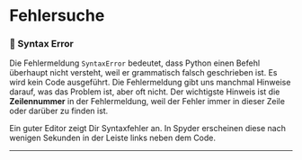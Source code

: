 
# Fehlersuche


### 🐞 Syntax Error

Die Fehlermeldung `SyntaxError` bedeutet, dass Python einen Befehl überhaupt nicht versteht, weil er grammatisch falsch geschrieben ist. Es wird kein Code ausgeführt. Die Fehlermeldung gibt uns manchmal Hinweise darauf, was das Problem ist, aber oft nicht. Der wichtigste Hinweis ist die **Zeilennummer** in der Fehlermeldung, weil der Fehler immer in dieser Zeile oder darüber zu finden ist.

Ein guter Editor zeigt Dir Syntaxfehler an. In Spyder erscheinen diese nach wenigen Sekunden in der Leiste links neben dem Code.

----
